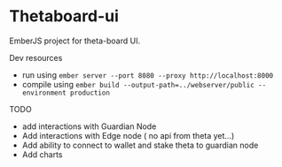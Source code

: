 # Thetaboard-ui

EmberJS project for theta-board UI.

Dev resources
- run using `ember server --port 8080 --proxy http://localhost:8000`
- compile using `ember build --output-path=../webserver/public --environment production`

TODO

- add interactions with Guardian Node
- Add interactions with Edge node ( no api from theta yet...)
- Add ability to connect to wallet and stake theta to guardian node
- Add charts

